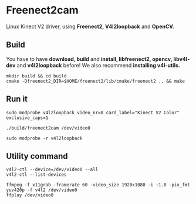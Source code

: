 # Freenect2cam

Linux Kinect V2 driver, using **Freenect2, V4l2loopback** and **OpenCV.**

## Build

You have to have **download, build** and **install, libfreenect2, opencv, libv4l-dev** and **v4l2loopback** before!
We also recommend **installing v4l-utils.**

```
mkdir build && cd build
cmake -Dfreenect2_DIR=$HOME/freenect2/lib/cmake/freenect2 .. && make
```

## Run it

```
sudo modprobe v4l2loopback video_nr=0 card_label="Kinect V2 Color" exclusive_caps=1

./build/freenect2cam /dev/video0

sudo modprobe -r v4l2loopback
```

## Utility command

```
v4l2-ctl --device=/dev/video0 --all
v4l2-ctl --list-devices

ffmpeg -f x11grab -framerate 60 -video_size 1920x1080 -i :1.0 -pix_fmt yuv420p -f v4l2 /dev/video0
ffplay /dev/video0
```
